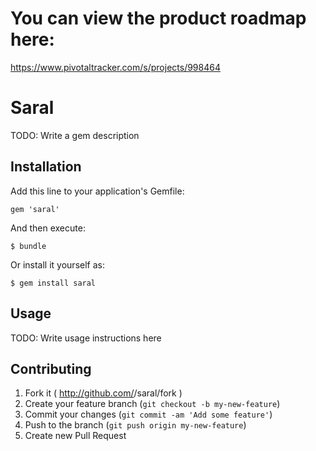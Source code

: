 # You can view the product roadmap here:

https://www.pivotaltracker.com/s/projects/998464

# Saral

TODO: Write a gem description

## Installation

Add this line to your application's Gemfile:

    gem 'saral'

And then execute:

    $ bundle

Or install it yourself as:

    $ gem install saral

## Usage

TODO: Write usage instructions here

## Contributing

1. Fork it ( http://github.com/<my-github-username>/saral/fork )
2. Create your feature branch (`git checkout -b my-new-feature`)
3. Commit your changes (`git commit -am 'Add some feature'`)
4. Push to the branch (`git push origin my-new-feature`)
5. Create new Pull Request
